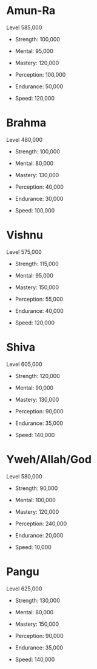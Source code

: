 # Amun-Ra

Level 585,000


- Strength: 100,000

- Mental: 95,000

- Mastery: 120,000

- Perception: 100,000

- Endurance: 50,000

- Speed: 120,000


# Brahma

Level 480,000


- Strength: 100,000

- Mental: 80,000

- Mastery: 130,000

- Perception: 40,000

- Endurance: 30,000

- Speed: 100,000


# Vishnu

Level 575,000


- Strength: 115,000

- Mental: 95,000

- Mastery: 150,000

- Perception: 55,000

- Endurance: 40,000

- Speed: 120,000


# Shiva

Level 605,000


- Strength: 120,000

- Mental: 90,000

- Mastery: 130,000

- Perception: 90,000

- Endurance: 35,000

- Speed: 140,000


# Yweh/Allah/God

Level 580,000

- Strength: 90,000

- Mental: 100,000

- Mastery: 120,000

- Perception: 240,000

- Endurance: 20,000

- Speed: 10,000


# Pangu

Level 625,000

- Strength: 130,000

- Mental: 80,000

- Mastery: 150,000

- Perception: 90,000

- Endurance: 35,000

- Speed: 140,000
